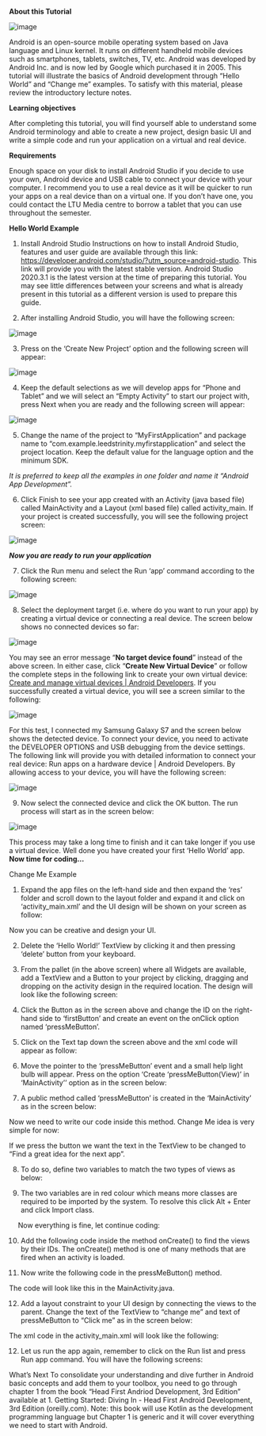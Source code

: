 **About this Tutorial**


![image](uploads/7e766148270fd32ad121f48164e0b921/image.png)

Android is an open-source mobile operating system based on Java language and Linux kernel. It runs on different handheld mobile devices such as smartphones, tablets, switches, TV, etc. Android was developed by Android Inc. and is now led by Google which purchased it in 2005. This tutorial will illustrate the basics of Android development through “Hello World” and “Change me” examples. To satisfy with this material, please review the introductory lecture notes. 

**Learning objectives**

After completing this tutorial, you will find yourself able to understand some Android terminology and able to create a new project, design basic UI and write a simple code and run your application on a virtual and real device. 

**Requirements**

Enough space on your disk to install Android Studio if you decide to use your own, Android device and USB cable to connect your device with your computer. I recommend you to use a real device as it will be quicker to run your apps on a real device than on a virtual one. If you don’t have one, you could contact the LTU Media centre to borrow a tablet that you can use throughout the semester.

**Hello World Example**

1. Install Android Studio 
Instructions on how to install Android Studio, features and user guide are available through this link: https://developer.android.com/studio/?utm_source=android-studio. This link will provide you with the latest stable version. Android Studio 2020.3.1 is the latest version at the time of preparing this tutorial. You may see little differences between your screens and what is already present in this tutorial as a different version is used to prepare this guide.

2. After installing Android Studio, you will have the following screen: 

![image](uploads/40df356643d45955a55a3cce54b5b1da/image.png)

3. Press on the ‘Create New Project’ option and the following screen will appear:

![image](uploads/7bdd6780cd6584fc6e0019f346e96e97/image.png) 

4. Keep the default selections as we will develop apps for “Phone and Tablet” and we will select an “Empty Activity” to start our project with, press Next when you are ready and the following screen will appear:

![image](uploads/821cffa9f098bcb578553f11cdfc933f/image.png)
 
5. Change the name of the project to “MyFirstApplication” and package name to “com.example.leedstrinity.myfirstapplication” and select the project location. Keep the default value for the language option and the minimum SDK.

_It is preferred to keep all the examples in one folder and name it “Android App Development”._ 

6. Click Finish to see your app created with an Activity (java based file) called MainActivity and a Layout (xml based file) called activity_main. If your project is created successfully, you will see the following project screen:

![image](uploads/e6e2184dccb263907829f2eaf6afcc05/image.png)
 
_**Now you are ready to run your application**_

7. Click the Run menu and select the Run ‘app’ command according to the following screen:

![image](uploads/f9a3f5fca79d652746708a8e3d81fd7d/image.png)
 
8. Select the deployment target (i.e. where do you want to run your app) by creating a virtual device or connecting a real device. The screen below shows no connected devices so far:

![image](uploads/65a58a45bcf57b83e8a5a627cd66ed78/image.png)
  
You may see an error message “**No target device found**” instead of the above screen. In either case, click “**Create New Virtual Device**” or follow the complete steps in the following link to create your own virtual device: [Create and manage virtual devices  |  Android Developers](https://developer.android.com/studio/run/managing-avds). If you successfully created a virtual device, you will see a screen similar to the following: 

![image](uploads/1014300ff0057525938b05cde4fb1e4c/image.png)
 
For this test, I connected my Samsung Galaxy S7 and the screen below shows the detected device. To connect your device, you need to activate the DEVELOPER OPTIONS and USB debugging from the device settings. The following link will provide you with detailed information to connect your real device: Run apps on a hardware device  |  Android Developers.
By allowing access to your device, you will have the following screen:

![image](uploads/b1aa61b172bcc6449ed4c4ec0109e153/image.png)
 
9. Now select the connected device and click the OK button. The run process will start as in the screen below:

![image](uploads/f5e942fb0d724ae01a364e4093479b2c/image.png)
 
This process may take a long time to finish and it can take longer if you use a virtual device. 
Well done you have created your first ‘Hello World’ app.
 
**Now time for coding…**
 

Change Me Example 
1) Expand the app files on the left-hand side and then expand the ‘res’ folder and scroll down to the layout folder and expand it and click on ‘activity_main.xml’ and  the UI design will be shown on your screen as follow:
 

Now you can be creative and design your UI.
 
2) Delete the ‘Hello World!’ TextView by clicking it and then pressing ‘delete’ button from your keyboard. 
3) From the pallet (in the above screen) where all Widgets are available, add a TextView and a Button to your project by clicking, dragging and dropping on the activity design in the required location. The design will look like the following screen:
 
4) Click the Button as in the screen above and change the ID on the right-hand side to ‘firstButton’ and create an event on the onClick option named ‘pressMeButton’.


 
 
5) Click on the Text tap down the screen above and the xml code will appear as follow: 
 
6) Move the pointer to the ‘pressMeButton’ event and a small help light bulb will appear. Press on the option ‘Create ‘pressMeButton(View)’ in ‘MainActivity’’ option as in the screen below:
  
7) A public method called ‘pressMeButton’ is created in the ‘MainActivity’ as in the screen below:
 
Now we need to write our code inside this method. 
Change Me idea is very simple for now:



If we press the button we want the text in the TextView to be changed to “Find a great idea for the next app”. 

8) To do so, define two variables to match the two types of views as below:
 
9) The two variables are in red colour which means more classes are required to be imported by the system. To resolve this click Alt + Enter and click Import class.
 
 
Now everything is fine, let continue coding:
 
10) Add the following code inside the method onCreate() to find the views by their IDs. The onCreate() method is one of many methods that are fired when an activity is loaded.  
 
11) Now write the following code in the pressMeButton() method.
 
The code will look like this in the MainActivity.java.
 



12) Add a layout constraint to your UI design by connecting the views to the parent. Change the text of the TextView to “change me” and text of pressMeButton to “Click me” as in the screen below:
 
The xml code in the activity_main.xml will look like the following: 
 
12) Let us run the app again, remember to click on the Run list and press Run app command. You will have the following screens:
 


What’s Next 
To consolidate your understanding and dive further in Android basic concepts and add them to your toolbox, you need to go through chapter 1 from the book “Head First Andriod Development, 3rd Edition” available at 1. Getting Started: Diving In - Head First Android Development, 3rd Edition (oreilly.com).
Note: this book will use Kotlin as the development programming language but Chapter 1 is generic and it will cover everything we need to start with Android. 
